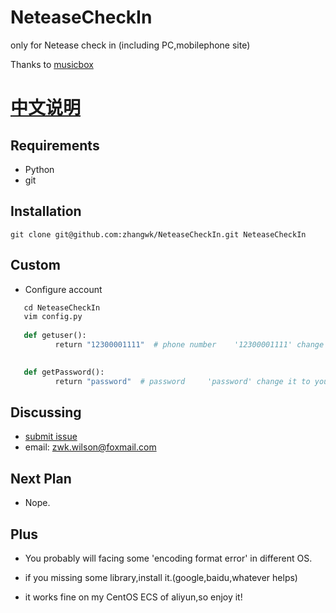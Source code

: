 # NeteaseCheckIn

only for Netease check in  (including PC,mobilephone site)  

Thanks to [musicbox](https://github.com/darknessomi/musicbox)
 
[中文说明](https://github.com/zhangwk/NeteaseCheckIn/blob/master/README-zh.md)  
=========================

Requirements
------------
* Python  
* git


Installation
------------
```
git clone git@github.com:zhangwk/NeteaseCheckIn.git NeteaseCheckIn
```
Custom
--------

* Configure account
```python
   cd NeteaseCheckIn
   vim config.py
   
   def getuser():
	      return "12300001111"  # phone number    '12300001111' change it to your PhoneNumber
 

   def getPassword():
	      return "password"  # password     'password' change it to your Password 
```
Discussing
----------
- [submit issue](https://github.com/zhangwk/NeteaseCheckIn/issues/new)
- email: zwk.wilson@foxmail.com

Next Plan
----------
* Nope.

Plus
--------
* You probably will facing some 'encoding format error' in different OS.

* if you missing some library,install it.(google,baidu,whatever helps)

* it works fine on my CentOS ECS of aliyun,so enjoy it!

